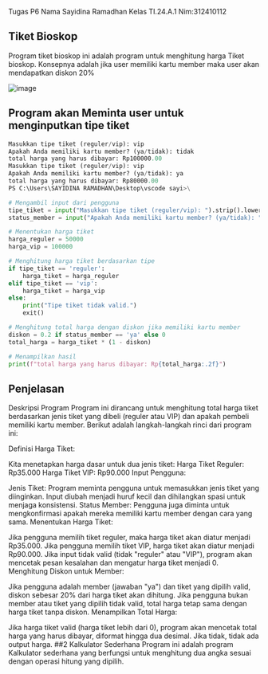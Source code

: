 Tugas P6
Nama Sayidina Ramadhan
Kelas TI.24.A.1
Nim:312410112
## Tiket Bioskop
Program tiket bioskop ini adalah program untuk menghitung harga Tiket bioskop. Konsepnya adalah jika user memiliki kartu member maka user akan mendapatkan diskon 20%

![image](https://github.com/user-attachments/assets/b33dcfb1-7dcb-49a4-9d87-43a387cdd5ec)
## Program akan Meminta user untuk menginputkan tipe tiket

```python
Masukkan tipe tiket (reguler/vip): vip
Apakah Anda memiliki kartu member? (ya/tidak): tidak
total harga yang harus dibayar: Rp100000.00
Masukkan tipe tiket (reguler/vip): vip
Apakah Anda memiliki kartu member? (ya/tidak): ya
total harga yang harus dibayar: Rp80000.00
PS C:\Users\SAYIDINA RAMADHAN\Desktop\vscode sayi>\
```

```python
# Mengambil input dari pengguna
tipe_tiket = input("Masukkan tipe tiket (reguler/vip): ").strip().lower()
status_member = input("Apakah Anda memiliki kartu member? (ya/tidak): ").strip().lower()

# Menentukan harga tiket
harga_reguler = 50000
harga_vip = 100000

# Menghitung harga tiket berdasarkan tipe
if tipe_tiket == 'reguler':
    harga_tiket = harga_reguler
elif tipe_tiket == 'vip':
    harga_tiket = harga_vip
else:
    print("Tipe tiket tidak valid.")
    exit()

# Menghitung total harga dengan diskon jika memiliki kartu member
diskon = 0.2 if status_member == 'ya' else 0
total_harga = harga_tiket * (1 - diskon)

# Menampilkan hasil
print(f"total harga yang harus dibayar: Rp{total_harga:.2f}")
```
## Penjelasan
Deskripsi Program
Program ini dirancang untuk menghitung total harga tiket berdasarkan jenis tiket yang dibeli (reguler atau VIP) dan apakah pembeli memiliki kartu member. Berikut adalah langkah-langkah rinci dari program ini:

Definisi Harga Tiket:

Kita menetapkan harga dasar untuk dua jenis tiket:
Harga Tiket Reguler: Rp35.000
Harga Tiket VIP: Rp90.000
Input Pengguna:

Jenis Tiket: Program meminta pengguna untuk memasukkan jenis tiket yang diinginkan. Input diubah menjadi huruf kecil dan dihilangkan spasi untuk menjaga konsistensi.
Status Member: Pengguna juga diminta untuk mengkonfirmasi apakah mereka memiliki kartu member dengan cara yang sama.
Menentukan Harga Tiket:

Jika pengguna memilih tiket reguler, maka harga tiket akan diatur menjadi Rp35.000.
Jika pengguna memilih tiket VIP, harga tiket akan diatur menjadi Rp90.000.
Jika input tidak valid (tidak "reguler" atau "VIP"), program akan mencetak pesan kesalahan dan mengatur harga tiket menjadi 0.
Menghitung Diskon untuk Member:

Jika pengguna adalah member (jawaban "ya") dan tiket yang dipilih valid, diskon sebesar 20% dari harga tiket akan dihitung.
Jika pengguna bukan member atau tiket yang dipilih tidak valid, total harga tetap sama dengan harga tiket tanpa diskon.
Menampilkan Total Harga:

Jika harga tiket valid (harga tiket lebih dari 0), program akan mencetak total harga yang harus dibayar, diformat hingga dua desimal. Jika tidak, tidak ada output harga.
##2 Kalkulator Sederhana
Program ini adalah program Kalkulator sederhana yang berfungsi untuk menghitung dua angka sesuai dengan operasi hitung yang dipilih.

